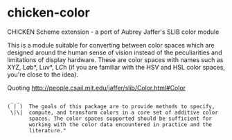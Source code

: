 # chicken-color
CHICKEN Scheme extension - a port of Aubrey Jaffer's SLIB color module

This is a module suitable for converting between color spaces which
are designed around the human sense of vision instead of the
peculiarities and limitations of display hardware. These are color
spaces with names such as XYZ, L*a*b*, L*u*v*, L*C*h (if you are 
familiar with the HSV and HSL color spaces, you're close to the idea).

Quoting http://people.csail.mit.edu/jaffer/slib/Color.html#Color

```
 _ _ 
( | )  The goals of this package are to provide methods to specify,
 \|\|  compute, and transform colors in a core set of additive color
       spaces. The color spaces supported should be sufficient for 
       working with the color data encountered in practice and the 
       literature."
```
